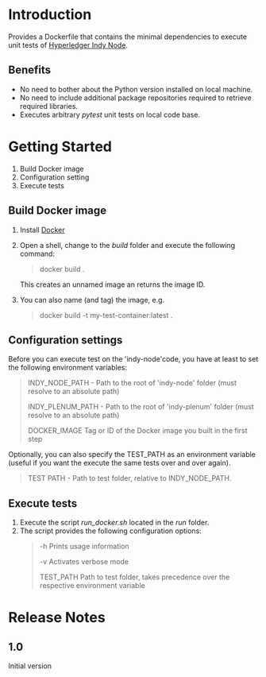 # Introduction 
Provides a Dockerfile that contains the minimal dependencies to execute unit tests of [Hyperledger Indy Node](https://github.com/hyperledger/indy-node).

## Benefits
- No need to bother about the Python version installed on local machine.
- No need to include additional package repositories required to retrieve required libraries.
- Executes arbitrary *pytest* unit tests on local code base.

# Getting Started
1.	Build Docker image
2.	Configuration setting
3.	Execute tests

## Build Docker image
1.  Install [Docker](https://www.docker.com/)
2.  Open a shell, change to the *build* folder and execute the following command: 
    > docker build . 
    
    This creates an unnamed image an returns the image ID. 
3. You can also name (and tag) the image, e.g.
    > docker build -t my-test-container:latest . 
    
## Configuration settings
Before you can execute test on the 'indy-node'code, you have at least to set the following environment variables:
> INDY_NODE_PATH - Path to the root of 'indy-node' folder (must resolve to an absolute path)
> 
> INDY_PLENUM_PATH - Path to the root of 'indy-plenum' folder (must resolve to an absolute path)
> 
> DOCKER_IMAGE Tag or ID of the Docker image you built in the first step

Optionally, you can also specify the TEST_PATH as an environment variable (useful if you want the execute the same tests over and over again).

> TEST PATH - Path to test folder, relative to INDY_NODE_PATH.

## Execute tests
1.  Execute the script *run_docker.sh* located in the *run* folder.
2. The script provides the following configuration options:
    > -h Prints usage information
    >
    > -v Activates verbose mode
    > 
    > TEST_PATH Path to test folder, takes precedence over the respective environment variable

# Release Notes

## 1.0
Initial version